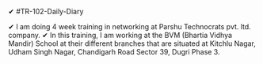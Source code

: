 ✔ #TR-102-Daily-Diary

✔ I am doing 4 week training in networking at Parshu Technocrats pvt. ltd. company.
✔ In this training, I am working at the BVM (Bhartia Vidhya Mandir) School at their different branches that are situated at Kitchlu Nagar, Udham Singh Nagar, Chandigarh Road Sector 39, Dugri Phase 3.
